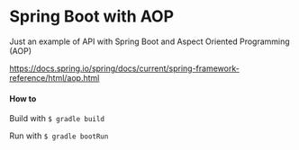 # Spring Boot with AOP

Just an example of API with Spring Boot and Aspect Oriented Programming (AOP)

https://docs.spring.io/spring/docs/current/spring-framework-reference/html/aop.html


#### How to
Build with `$ gradle build`

Run with `$ gradle bootRun`